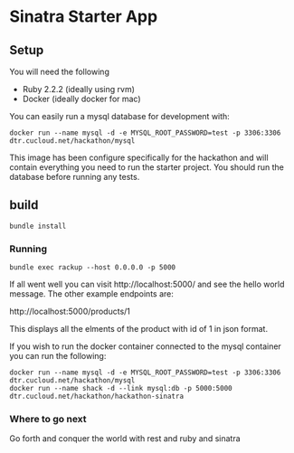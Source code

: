 # Sinatra Starter App

## Setup

You will need the following

* Ruby 2.2.2 (ideally using rvm)
* Docker (ideally docker for mac)

You can easily run a mysql database for development with:

```
docker run --name mysql -d -e MYSQL_ROOT_PASSWORD=test -p 3306:3306 dtr.cucloud.net/hackathon/mysql
```

This image has been configure specifically for the hackathon and will contain everything you need to run the starter project.
You should run the database before running any tests.

## build

`bundle install`

### Running


```
bundle exec rackup --host 0.0.0.0 -p 5000
```

If all went well you can visit http://localhost:5000/ and see the hello world message.  The other example endpoints are:

http://localhost:5000/products/1

This displays all the elments of the product with id of 1 in json format.

If you wish to run the docker container connected to the mysql container you can run the following:

```
docker run --name mysql -d -e MYSQL_ROOT_PASSWORD=test -p 3306:3306 dtr.cucloud.net/hackathon/mysql
docker run --name shack -d --link mysql:db -p 5000:5000 dtr.cucloud.net/hackathon/hackathon-sinatra
```

### Where to go next

Go forth and conquer the world with rest and ruby and sinatra
